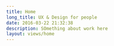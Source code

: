 ```yaml
---
title: Home
long_title: UX & Design for people
date: 2016-03-22 21:32:38
description: SOmething about work here
layout: views/home
---
```

